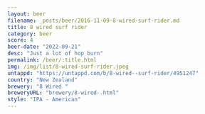 ```yaml
---
layout: beer
filename: _posts/beer/2016-11-09-8-wired-surf-rider.md
title: 8 wired surf rider
category: beer
score: 4
beer-date: "2022-09-21"
desc: "Just a lot of hop burn"
permalink: /beer/:title.html
img: /img/list/8-wired-surf-rider.jpeg
untappd: "https://untappd.com/b/8-wired--surf-rider/4951247"
country: "New Zealand"
brewery: "8 Wired "
breweryURL: "brewery/8-wired-.html"
style: "IPA - American"
---
```

